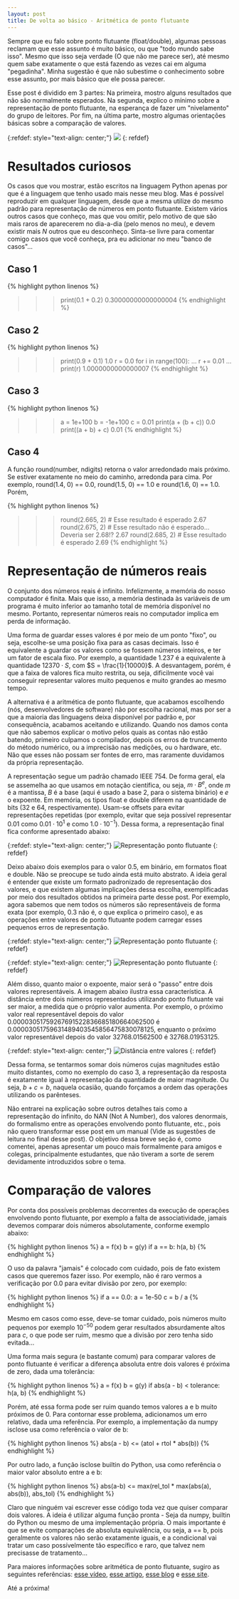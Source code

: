 ```yaml
---
layout: post
title: De volta ao básico - Aritmética de ponto flutuante
---
```


Sempre que eu falo sobre
ponto flutuante (float/double), algumas pessoas reclamam que esse assunto é muito básico, ou que "todo
mundo sabe isso". Mesmo que isso seja verdade (O que não me parece ser), até mesmo quem sabe
exatamente o que está fazendo as vezes cai em alguma "pegadinha". Minha sugestão é que não subestime
o conhecimento sobre esse assunto, por mais básico que ele possa parecer.

Esse post é dividido em 3 partes: Na primeira, mostro alguns resultados que não são normalmente esperados.
Na segunda,  explico o mínimo sobre a representação de ponto flutuante, na esperança de fazer um
"nivelamento" do grupo de leitores. Por fim, na última parte, mostro algumas orientações básicas sobre
a comparação de valores.

{:refdef: style="text-align: center;"}
![](/images/2020-04-06-floating-point/img001.png)
{: refdef}

# Resultados curiosos

Os casos que vou mostrar, estão escritos na linguagem Python apenas por que é a linguagem que tenho usado mais
nesse meu blog. Mas é possível reproduzir em qualquer linguagem, desde que a mesma utilize
do mesmo padrão para representação de números em ponto flutuante. Existem vários outros casos que conheço,
mas que vou omitir, pelo motivo de que são mais raros de aparecerem no dia-a-dia (pelo menos no meu), e
devem existir mais $N$ outros que eu desconheço. Sinta-se livre para comentar comigo casos que você
conheça, pra eu adicionar no meu "banco de casos"...

## Caso 1

{% highlight python linenos %}
>>> print(0.1 + 0.2)
0.30000000000000004
{% endhighlight %}

## Caso 2

{% highlight python linenos %}
>>> print(0.9 + 0.1)
1.0
>>> r = 0.0
>>> for i in range(100):
...   r += 0.01
...
>>> print(r)
1.0000000000000007
{% endhighlight %}

## Caso 3

{% highlight python linenos %}
>>> a = 1e+100
>>> b = -1e+100
>>> c = 0.01
>>> print(a + (b + c))
0.0
>>> print((a + b) + c)
0.01
{% endhighlight %}

## Caso 4

A função round(number, ndigits) retorna o valor arredondado mais próximo.
Se estiver exatamente no meio do caminho, arredonda para cima.
Por exemplo, round(1.4, 0) == 0.0, round(1.5, 0) == 1.0 e round(1.6, 0) == 1.0. Porém,

{% highlight python linenos %}
>>> round(2.665, 2) # Esse resultado é esperado
2.67
>>> round(2.675, 2) # Esse resultado não é esperado... Deveria ser 2.68!?
2.67
>>> round(2.685, 2) # Esse resultado é esperado
2.69
{% endhighlight %}


# Representação de números reais

O conjunto dos números reais é infinito. Infelizmente, a memória do nosso computador é finita. Mais que
isso, a memória destinada às variáveis de um programa é muito inferior ao tamanho total de memória
disponível no mesmo. Portanto, representar números reais no computador implica em perda de informação.

Uma forma de guardar esses valores é por meio de um ponto "fixo", ou seja, escolhe-se uma posição fixa
para as casas decimais. Isso é equivalente a guardar os valores como se fossem números inteiros, e ter um fator
de escala fixo. Por exemplo, a quantidade $1.237$ é a equivalente à quantidade $12370 \cdot S$, com $S = \frac{1}{10000}$.
A desvantagem, porém, é que a faixa de valores fica muito restrita, ou seja, dificilmente você vai conseguir 
representar valores muito pequenos e muito grandes ao mesmo tempo.

A alternativa é a aritmética de ponto flutuante, que acabamos escolhendo (nós, desenvolvedores de software)
não por escolha racional, mas
por ser a que a maioria das linguagens deixa disponível por padrão e, por consequência,
acabamos aceitando e utilizando. Quando nos damos conta que não sabemos explicar o motivo
pelos quais as contas não estão batendo, primeiro culpamos o compilador, depois os erros de truncamento
do método numérico, ou a imprecisão nas medições, ou o hardware, etc. Não que esses não possam ser fontes
de erro, mas raramente duvidamos da própria representação.

A representação segue um padrão chamado IEEE 754. De forma geral, ela se assemelha ao que
usamos em notação científica, ou seja, $m \cdot B^e$, onde $m$ é a mantissa, $B$ é a base (aqui é usado a
base 2, para o sistema binário) e $e$ o expoente. Em
memória, os tipos float e double diferem na quantidade de bits (32 e 64, respectivamente).
Usam-se offsets para
evitar representações repetidas (por exemplo, evitar que seja possível representar
$0.01$ como $0.01 \cdot 10^1$ e como $1.0 \cdot 10^{-1}$). Dessa forma,
a representação final fica conforme apresentado abaixo:

{:refdef: style="text-align: center;"}
![Representação ponto flutuante](/images/2020-04-06-floating-point/img002.png)
{: refdef}

Deixo abaixo dois exemplos para o valor $0.5$, em binário, em formatos float e double. Não se preocupe
se tudo ainda está muito abstrato. A ideia geral é entender que existe um formato padronizado 
de representação dos valores, e que existem algumas implicações dessa escolha, exemplificadas por meio dos
resultados obtidos na primeira parte desse post. Por exemplo, agora sabemos que nem todos os números são
representáveis de forma exata (por exemplo, $0.3$ não é, o que explica o primeiro caso), e as operações
entre valores de ponto flutuante podem carregar esses pequenos erros de representação.

{:refdef: style="text-align: center;"}
![Representação ponto flutuante](/images/2020-04-06-floating-point/img004.png)
{: refdef}

{:refdef: style="text-align: center;"}
![Representação ponto flutuante](/images/2020-04-06-floating-point/img005.png)
{: refdef}

Além disso, quanto maior o expoente, maior será o "passo" entre dois valores representáveis. A imagem
abaixo ilustra essa característica. A distância entre dois números representados utilizando
ponto flutuante vai ser maior, a medida que o próprio valor aumenta. Por exemplo, o próximo valor real
representável depois do valor $0.00003051759267691522836685180664062500$ é $0.00003051759631489403545856475830078125$,
enquanto o próximo valor representável depois do valor $32768.01562500$ é $32768.01953125$.

{:refdef: style="text-align: center;"}
![Distância entre valores](/images/2020-04-06-floating-point/img003.png)
{: refdef}

Dessa forma, se tentarmos somar dois números cujas magnitudes estão muito distantes, como no exemplo do
caso 3, a representação da resposta é exatamente igual à representação da quantidade de maior magnitude.
Ou seja, $b + c = b$, naquela ocasião, quando forçamos a ordem das operações utilizando os parênteses.

Não entrarei na explicação sobre outros detalhes tais como a representação do infinito, do NAN (Not A Number), dos valores
denormais, do formalismo entre as operações envolvendo ponto flutuante, etc., pois não quero transformar esse post
em um manual (Vide as sugestões de leitura no final desse post).
O objetivo dessa breve seção é, como comentei, apenas apresentar um pouco mais
formalmente para amigos e colegas, principalmente estudantes, que não tiveram a sorte de serem devidamente
introduzidos sobre o tema.


# Comparação de valores

Por conta dos possíveis problemas decorrentes da execução de operações envolvendo ponto flutuante, por
exemplo a falta de associatividade, jamais devemos comparar dois números absolutamente, conforme exemplo
abaixo:

{% highlight python linenos %}
a = f(x)
b = g(y)
if a == b:
    h(a, b)
{% endhighlight %}

O uso da palavra "jamais" é colocado com cuidado, pois de fato existem casos que queremos fazer
isso. Por exemplo, não é raro vermos a verificação por 0.0 para evitar
divisão por zero, por exemplo:

{% highlight python linenos %}
if a == 0.0:
  a = 1e-50
c = b / a
{% endhighlight %}

Mesmo em casos como esse, deve-se tomar cuidado, pois números muito pequenos por exemplo $10^{-50}$ podem
gerar resultados absurdamente altos para $c$, o que pode ser ruim, mesmo que a divisão por zero tenha
sido evitada...

Uma forma mais segura (e bastante comum) para comparar valores de ponto flutuante é verificar a diferença
absoluta entre dois valores é próxima de zero, dada uma tolerância:

{% highlight python linenos %}
a = f(x)
b = g(y)
if abs(a - b) < tolerance:
    h(a, b)
{% endhighlight %}

Porém, até essa forma pode ser ruim quando temos valores a e b muito próximos de 0. Para contornar esse problema,
adicionamos um erro relativo, dada uma referência. Por exemplo, a implementação da numpy isclose usa
como referência o valor de b:

{% highlight python linenos %}
abs(a - b) <= (atol + rtol * abs(b))
{% endhighlight %}

Por outro lado, a função isclose builtin do Python, usa como referência o maior valor absoluto entre a
e b:

{% highlight python linenos %}
abs(a-b) <= max(rel_tol * max(abs(a), abs(b)), abs_tol)
{% endhighlight %}

Claro que ninguém vai escrever esse código toda vez que quiser comparar dois valores. A ideia é utilizar
alguma função pronta - Seja da numpy, builtin do Python ou mesmo de uma implementação própria.
O mais importante é que se evite comparações de absoluta equivalência, ou seja, a == b, pois geralmente
os valores não serão exatamente iguais, e a condicional vai tratar um caso possívelmente tão específico e
raro, que talvez nem precisasse de tratamento...

Para maiores informações sobre aritmética de ponto flutuante, sugiro as seguintes referências:
[esse vídeo](https://www.youtube.com/watch?v=PZRI1IfStY0),
[esse artigo](https://docs.oracle.com/cd/E19957-01/806-3568/ncg_goldberg.html),
[esse blog](https://randomascii.wordpress.com/) e
[esse site](https://floating-point-gui.de/).

Até a próxima!
